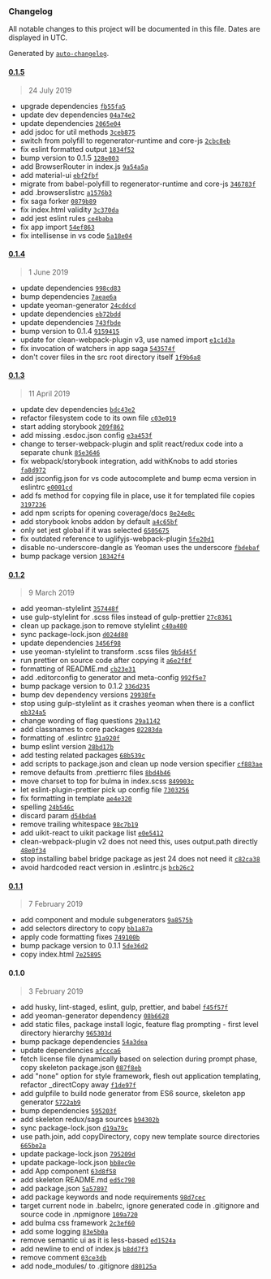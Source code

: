 ### Changelog

All notable changes to this project will be documented in this file. Dates are displayed in UTC.

Generated by [`auto-changelog`](https://github.com/CookPete/auto-changelog).

#### [0.1.5](https://git.codecube.xyz/web/generator-reackt/compare/0.1.4...0.1.5)

> 24 July 2019

- upgrade dependencies [`fb55fa5`](https://git.codecube.xyz/web/generator-reackt/commit/fb55fa5c7cfa31ee0e2a743f6502a975f1aa5eba)
- update dev dependencies [`04a74e2`](https://git.codecube.xyz/web/generator-reackt/commit/04a74e2fa0070d88c2787f0cff4c1141eba34f99)
- update dependencies [`2065e04`](https://git.codecube.xyz/web/generator-reackt/commit/2065e049067437446abf555f87844e8bb657c4a2)
- add jsdoc for util methods [`3ceb875`](https://git.codecube.xyz/web/generator-reackt/commit/3ceb8752a4ebdc55a4399d58b7ada64f431e9d19)
- switch from polyfill to regenerator-runtime and core-js [`2cbc8eb`](https://git.codecube.xyz/web/generator-reackt/commit/2cbc8ebeb8cf0e01ea6e04d0d255a9ae50901d65)
- fix eslint formatted output [`1834f52`](https://git.codecube.xyz/web/generator-reackt/commit/1834f52264b6fcab36f71fc04651214c98979b81)
- bump version to 0.1.5 [`128e003`](https://git.codecube.xyz/web/generator-reackt/commit/128e0038c920b2acb72ece2958cf44feb509049c)
- add BrowserRouter in index.js [`9a54a5a`](https://git.codecube.xyz/web/generator-reackt/commit/9a54a5a732a3168c3f2477ae763cc519a63e7218)
- add material-ui [`ebf2fbf`](https://git.codecube.xyz/web/generator-reackt/commit/ebf2fbfd46851d79fd2ae5e70a5ff9966c4ea18f)
- migrate from babel-polyfill to regenerator-runtime and core-js [`346783f`](https://git.codecube.xyz/web/generator-reackt/commit/346783fbd15d94c0cdcb3db458d35702c212484f)
- add .browserslistrc [`a1576b3`](https://git.codecube.xyz/web/generator-reackt/commit/a1576b3259e030df3e20fab6cc2e1585f61a15ad)
- fix saga forker [`0879b89`](https://git.codecube.xyz/web/generator-reackt/commit/0879b8954d35714bdca8f5237b9d5ed4ae2f1389)
- fix index.html validity [`3c370da`](https://git.codecube.xyz/web/generator-reackt/commit/3c370da9c8b8908a5c50e846f2f712015bc4475d)
- add jest eslint rules [`ce4baba`](https://git.codecube.xyz/web/generator-reackt/commit/ce4baba608f801173d430eece29b045e001974d8)
- fix app import [`54ef863`](https://git.codecube.xyz/web/generator-reackt/commit/54ef863f07c8e21d714fba16e319245aa7c501aa)
- fix intellisense in vs code [`5a18e04`](https://git.codecube.xyz/web/generator-reackt/commit/5a18e04789c505065cd1690b68c109b85e5f3667)

#### [0.1.4](https://git.codecube.xyz/web/generator-reackt/compare/0.1.3...0.1.4)

> 1 June 2019

- update dependencies [`998cd83`](https://git.codecube.xyz/web/generator-reackt/commit/998cd834429f63e78a6757eb9d9e98eeff4d4a8c)
- bump dependencies [`7aeae6a`](https://git.codecube.xyz/web/generator-reackt/commit/7aeae6a15054166fca0fe3eba64a2df09413746a)
- update yeoman-generator [`24cddcd`](https://git.codecube.xyz/web/generator-reackt/commit/24cddcd2b0b50723f32afbcda96eff07ec491a41)
- update dependencies [`eb72bdd`](https://git.codecube.xyz/web/generator-reackt/commit/eb72bdd0f521f11c883494f4e0527e041fb85429)
- update dependencies [`743fbde`](https://git.codecube.xyz/web/generator-reackt/commit/743fbde281027fbcf43480b11084a5d2eabd1c96)
- bump version to 0.1.4 [`9159415`](https://git.codecube.xyz/web/generator-reackt/commit/915941509471978e42d74541068517c8f8c44877)
- update for clean-webpack-plugin v3, use named import [`e1c1d3a`](https://git.codecube.xyz/web/generator-reackt/commit/e1c1d3a9263ca6dc0b4192c10500d74c9c0798fc)
- fix invocation of watchers in app saga [`543574f`](https://git.codecube.xyz/web/generator-reackt/commit/543574fba412caf829ca24f2f07f698d2f9019ca)
- don't cover files in the src root directory itself [`1f9b6a8`](https://git.codecube.xyz/web/generator-reackt/commit/1f9b6a8b5503ca7b682448c0b8bcfdc91fa43e15)

#### [0.1.3](https://git.codecube.xyz/web/generator-reackt/compare/0.1.2...0.1.3)

> 11 April 2019

- update dev dependencies [`bdc43e2`](https://git.codecube.xyz/web/generator-reackt/commit/bdc43e26a8407f5c5ea715ad1eefdd808ef21fbe)
- refactor filesystem code to its own file [`c03e019`](https://git.codecube.xyz/web/generator-reackt/commit/c03e019847cd95a19789bffa56cf9403c8861623)
- start adding storybook [`209f862`](https://git.codecube.xyz/web/generator-reackt/commit/209f862f916ec8d144587c110b9b910fd71221f5)
- add missing .esdoc.json config [`e3a453f`](https://git.codecube.xyz/web/generator-reackt/commit/e3a453f0d7bc25b8f16aa0b68bcc41b66a3ca78e)
- change to terser-webpack-plugin and split react/redux code into a separate chunk [`85e3646`](https://git.codecube.xyz/web/generator-reackt/commit/85e36465909a928cfb8531923eada68eb572b0f5)
- fix webpack/storybook integration, add withKnobs to add stories [`fa8d972`](https://git.codecube.xyz/web/generator-reackt/commit/fa8d972a81f4af0aff4b42e0c9877a1039e053e1)
- add jsconfig.json for vs code autocomplete and bump ecma version in eslintrc [`e0001cd`](https://git.codecube.xyz/web/generator-reackt/commit/e0001cd61ef1b283717e54f1878f0492be73037f)
- add fs method for copying file in place, use it for templated file copies [`3197236`](https://git.codecube.xyz/web/generator-reackt/commit/3197236376ec6ac65529f543909f497ae4decb97)
- add npm scripts for opening coverage/docs [`8e24e8c`](https://git.codecube.xyz/web/generator-reackt/commit/8e24e8cf546917996dbf7dcaa5756497bf99d7f9)
- add storybook knobs addon by default [`a4c65bf`](https://git.codecube.xyz/web/generator-reackt/commit/a4c65bffa35c0bf97ade26abfec91c0562010f44)
- only set jest global if it was selected [`6505675`](https://git.codecube.xyz/web/generator-reackt/commit/650567559655b3f90ba0faf88de671d798dc7f2b)
- fix outdated reference to uglifyjs-webpack-plugin [`5fe20d1`](https://git.codecube.xyz/web/generator-reackt/commit/5fe20d17aae5536391d44fc7a81e1e17b44c017a)
- disable no-underscore-dangle as Yeoman uses the underscore [`fbdebaf`](https://git.codecube.xyz/web/generator-reackt/commit/fbdebaf0bc30001c13722398e8d071f3395265dc)
- bump package version [`18342f4`](https://git.codecube.xyz/web/generator-reackt/commit/18342f49afe3bb4d77cf377451b8978b3b0bcd23)

#### [0.1.2](https://git.codecube.xyz/web/generator-reackt/compare/0.1.1...0.1.2)

> 9 March 2019

- add yeoman-stylelint [`357448f`](https://git.codecube.xyz/web/generator-reackt/commit/357448ff0f23133e8d4c2318ce0df9513067457e)
- use gulp-stylelint for .scss files instead of gulp-prettier [`27c8361`](https://git.codecube.xyz/web/generator-reackt/commit/27c8361949d9d19e3cb32e4454f6dad12ab70e85)
- clean up package.json to remove stylelint [`c40a480`](https://git.codecube.xyz/web/generator-reackt/commit/c40a480f19d930a3c827f15450535424eb995379)
- sync package-lock.json [`d024d80`](https://git.codecube.xyz/web/generator-reackt/commit/d024d803b80c4959b6313d8fe4b57d18142f0ded)
- update dependencies [`3456f98`](https://git.codecube.xyz/web/generator-reackt/commit/3456f989bf062e1605310a797c767cace203681e)
- use yeoman-stylelint to transform .scss files [`9b5d45f`](https://git.codecube.xyz/web/generator-reackt/commit/9b5d45f635c2628eb49dafa207d2e5a08c69f214)
- run prettier on source code after copying it [`a6e2f8f`](https://git.codecube.xyz/web/generator-reackt/commit/a6e2f8fbf483f49358a3b2dedb6f4bfb5aedd6c8)
- formatting of README.md [`cb23e31`](https://git.codecube.xyz/web/generator-reackt/commit/cb23e31bcaa762e2a2735d0753f59ae3c8640445)
- add .editorconfig to generator and meta-config [`992f5e7`](https://git.codecube.xyz/web/generator-reackt/commit/992f5e7f692e71034fa19a98200f2ce09dcd34a9)
- bump package version to 0.1.2 [`336d235`](https://git.codecube.xyz/web/generator-reackt/commit/336d2358f901ec5c7f42848c4b504776619df837)
- bump dev dependency versions [`29938fe`](https://git.codecube.xyz/web/generator-reackt/commit/29938fe212cdda52121401f9a9639b65e9ec5865)
- stop using gulp-stylelint as it crashes yeoman when there is a conflict [`eb324a5`](https://git.codecube.xyz/web/generator-reackt/commit/eb324a5955935e930829bf7e366d99d4c130bd8d)
- change wording of flag questions [`29a1142`](https://git.codecube.xyz/web/generator-reackt/commit/29a11428c9762bdc77931b6e5d50e291b2b6fd22)
- add classnames to core packages [`02283da`](https://git.codecube.xyz/web/generator-reackt/commit/02283dabb542e9e8e4c6f1317f52f0bb3b5ac711)
- formatting of .eslintrc [`91a920f`](https://git.codecube.xyz/web/generator-reackt/commit/91a920feac0593a46bee99bc51c5f0306a50e6fb)
- bump eslint version [`28bd17b`](https://git.codecube.xyz/web/generator-reackt/commit/28bd17ba15774bef76401717d199c8f970e70339)
- add testing related packages [`68b539c`](https://git.codecube.xyz/web/generator-reackt/commit/68b539c060974c4ad6f7c56ef636331f3e88004c)
- add scripts to package.json and clean up node version specifier [`cf883ae`](https://git.codecube.xyz/web/generator-reackt/commit/cf883ae32715f00e86a475c529fc8f2c88547e91)
- remove defaults from .prettierrc files [`8bd4b46`](https://git.codecube.xyz/web/generator-reackt/commit/8bd4b46ba2e52367cf6f38226e73cef9c153def5)
- move charset to top for bulma in index.scss [`849903c`](https://git.codecube.xyz/web/generator-reackt/commit/849903ceba3759ec9bf297ee0436dc09b52cc6b0)
- let eslint-plugin-prettier pick up config file [`7303256`](https://git.codecube.xyz/web/generator-reackt/commit/730325632441212ce87de52dc77a2c4847fe8d8d)
- fix formatting in template [`ae4e320`](https://git.codecube.xyz/web/generator-reackt/commit/ae4e32019db8751adf651638c7817fb9687929ae)
- spelling [`24b546c`](https://git.codecube.xyz/web/generator-reackt/commit/24b546c2b475dca0a2b928e3c992a28d0b0e43b4)
- discard param [`d54bda4`](https://git.codecube.xyz/web/generator-reackt/commit/d54bda4b352156ce116e711e97dc1fc4ead60dab)
- remove trailing whitespace [`98c7b19`](https://git.codecube.xyz/web/generator-reackt/commit/98c7b19bb656953616abb771114ac1494cc9d91a)
- add uikit-react to uikit package list [`e0e5412`](https://git.codecube.xyz/web/generator-reackt/commit/e0e5412c012b2438ebae710b57e1ba867e7bc0bb)
- clean-webpack-plugin v2 does not need this, uses output.path directly [`48e0f34`](https://git.codecube.xyz/web/generator-reackt/commit/48e0f3411554188cd4d12f1d7a1ffb3940962555)
- stop installing babel bridge package as jest 24 does not need it [`c82ca38`](https://git.codecube.xyz/web/generator-reackt/commit/c82ca3817cc3ba71602881d88fedaee72d1211d6)
- avoid hardcoded react version in .eslintrc.js [`bcb26c2`](https://git.codecube.xyz/web/generator-reackt/commit/bcb26c27dbb09ac0905111af30e8a1a30c5ec0f3)

#### [0.1.1](https://git.codecube.xyz/web/generator-reackt/compare/0.1.0...0.1.1)

> 7 February 2019

- add component and module subgenerators [`9a8575b`](https://git.codecube.xyz/web/generator-reackt/commit/9a8575b246ef23e85e196dcfaed206be4e5fa8ff)
- add selectors directory to copy [`bb1a87a`](https://git.codecube.xyz/web/generator-reackt/commit/bb1a87a03112c0eef76bf43e740798af5eba8d02)
- apply code formatting fixes [`749100b`](https://git.codecube.xyz/web/generator-reackt/commit/749100b601477e8e5c5e77a3fda3c2b9fff7f6c2)
- bump package version to 0.1.1 [`5de36d2`](https://git.codecube.xyz/web/generator-reackt/commit/5de36d2565dcad8780f2883d42f3469608bbda2c)
- copy index.html [`7e25895`](https://git.codecube.xyz/web/generator-reackt/commit/7e25895f7dc0e28b74f8c286474776a842e71be9)

#### 0.1.0

> 3 February 2019

- add husky, lint-staged, eslint, gulp, prettier, and babel [`f45f57f`](https://git.codecube.xyz/web/generator-reackt/commit/f45f57f4471b7f4ebb982bf8d96730dfed15495d)
- add yeoman-generator dependency [`08b6628`](https://git.codecube.xyz/web/generator-reackt/commit/08b66285b8f34f6c77cb63eee5ebe49e3611ccc0)
- add static files, package install logic, feature flag prompting - first level directory hierarchy [`965303d`](https://git.codecube.xyz/web/generator-reackt/commit/965303d16d9986498fe12f63ad78cfae62fe2e7f)
- bump package dependencies [`54a3dea`](https://git.codecube.xyz/web/generator-reackt/commit/54a3dea55c566cf6c7b91f217b0d67ce65bc24d5)
- update dependencies [`afccca6`](https://git.codecube.xyz/web/generator-reackt/commit/afccca664406fa47e41e1145175ed7f95f6af4f1)
- fetch license file dynamically based on selection during prompt phase, copy skeleton package.json [`087f8eb`](https://git.codecube.xyz/web/generator-reackt/commit/087f8ebe112978c477fefed43ffdc212b8d48142)
- add "none" option for style framework, flesh out application templating, refactor _directCopy away [`f1de97f`](https://git.codecube.xyz/web/generator-reackt/commit/f1de97f3fdf2d0f330826490437949090cf29f13)
- add gulpfile to build node generator from ES6 source, skeleton app generator [`5722ab9`](https://git.codecube.xyz/web/generator-reackt/commit/5722ab9f7dd2b8dd4714ae1c91c333b0e11edd49)
- bump dependencies [`595203f`](https://git.codecube.xyz/web/generator-reackt/commit/595203f4e159b6ae47f5f618f5f70fe6174801a0)
- add skeleton redux/saga sources [`b94302b`](https://git.codecube.xyz/web/generator-reackt/commit/b94302bb95aaf6a7113e24378e2599fd871130ce)
- sync package-lock.json [`d19a79c`](https://git.codecube.xyz/web/generator-reackt/commit/d19a79c7316b87682cce4cfae6646ebd5c2d46b2)
- use path.join, add copyDirectory, copy new template source directories [`665be2a`](https://git.codecube.xyz/web/generator-reackt/commit/665be2a40b7cb8a913ee2dabfb2b18c7e55e8dde)
- update package-lock.json [`795209d`](https://git.codecube.xyz/web/generator-reackt/commit/795209d31ed2d736fda1652267bb89c7d29ff863)
- update package-lock.json [`bb8ec9e`](https://git.codecube.xyz/web/generator-reackt/commit/bb8ec9e385200d60515559882fa72409c2eb237b)
- add App component [`63d8f58`](https://git.codecube.xyz/web/generator-reackt/commit/63d8f58ac26ea922c0d2169d9a4a2ac4dd98b46c)
- add skeleton README.md [`ed5c798`](https://git.codecube.xyz/web/generator-reackt/commit/ed5c7982a2a505f9028fbc39cf08d6f13bdb41d1)
- add package.json [`5a57897`](https://git.codecube.xyz/web/generator-reackt/commit/5a57897e2bb9da988095157790537e88b3260133)
- add package keywords and node requirements [`98d7cec`](https://git.codecube.xyz/web/generator-reackt/commit/98d7cecb2df1a4915d57f8786498e926b3be87af)
- target current node in .babelrc, ignore generated code in .gitignore and source code in .npmignore [`109a720`](https://git.codecube.xyz/web/generator-reackt/commit/109a72090d34ce1d7187070a8fee50f6c3ecc7f8)
- add bulma css framework [`2c3ef60`](https://git.codecube.xyz/web/generator-reackt/commit/2c3ef60a10fe354f26a59d16b35c5606bdc980b0)
- add some logging [`83e5b0a`](https://git.codecube.xyz/web/generator-reackt/commit/83e5b0a0924f8df6a84449416648de9c9e93d893)
- remove semantic ui as it is less-based [`ed1524a`](https://git.codecube.xyz/web/generator-reackt/commit/ed1524a50fb4e67b1c6de04d6b188b7abf4d57e4)
- add newline to end of index.js [`b8dd7f3`](https://git.codecube.xyz/web/generator-reackt/commit/b8dd7f31aa5d80eb68e434e8beb844ecfa124d01)
- remove comment [`03ce3db`](https://git.codecube.xyz/web/generator-reackt/commit/03ce3dbfc237287c10fdbcd245b8b22f2a9c0a4a)
- add node_modules/ to .gitignore [`d80125a`](https://git.codecube.xyz/web/generator-reackt/commit/d80125a769763c93c28c07175d52d4278b73daf5)
